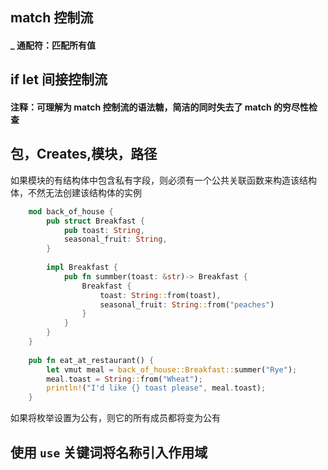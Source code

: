 ## match 控制流
#### _ 通配符：匹配所有值

 
## if let 间接控制流
#### 注释：可理解为 match 控制流的语法糖，简洁的同时失去了 match 的穷尽性检查

## 包，Creates,模块，路径
如果模块的有结构体中包含私有字段，则必须有一个公共关联函数来构造该结构体，不然无法创建该结构体的实例
```rust
    mod back_of_house {
        pub struct Breakfast {
            pub toast: String,
            seasonal_fruit: String,
        }
        
        impl Breakfast {
            pub fn summber(toast: &str)-> Breakfast {
                Breakfast {
                    toast: String::from(toast),
                    seasonal_fruit: String::from("peaches")
                }
            }
        }
    }
    
    pub fn eat_at_restaurant() {
        let vmut meal = back_of_house::Breakfast::summer("Rye");
        meal.toast = String::from("Wheat");
        println!("I'd like {} toast please", meal.toast);
    }
```

如果将枚举设置为公有，则它的所有成员都将变为公有

## 使用 `use` 关键词将名称引入作用域
```rust

```